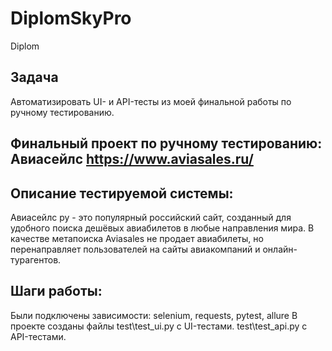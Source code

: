 # DiplomSkyPro
Diplom
## Задача
Автоматизировать UI- и API-тесты из моей финальной работы по ручному тестированию.
## Финальный проект по ручному тестированию: Авиасейлс https://www.aviasales.ru/
## Описание тестируемой системы:
Авиасейлс ру - это популярный российский сайт, созданный для удобного поиска дешёвых авиабилетов в любые направления мира.  В качестве метапоиска Aviasales не продает авиабилеты, но перенаправляет пользователей на сайты авиакомпаний и онлайн-турагентов.  
## Шаги работы:
Были подключены зависимости:
selenium,
requests,
pytest,
allure
В проекте созданы файлы 
test\test_ui.py
 с UI-тестами.
test\test_api.py
 с API-тестами.
